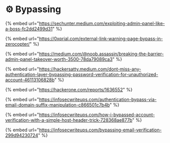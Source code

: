 # ⚙️ Bypassing

{% embed url="https://sechunter.medium.com/exploiting-admin-panel-like-a-boss-fc2dd2499d31" %}

{% embed url="https://0xprial.com/external-link-warning-page-bypass-in-zerocopter/" %}

{% embed url="https://medium.com/@noob.assassin/breaking-the-barrier-admin-panel-takeover-worth-3500-78da79089ca3" %}

{% embed url="https://hackersatty.medium.com/dont-miss-any-authentication-layer-bypassing-password-verification-for-unauthorized-account-46113106828b" %}

{% embed url="https://hackerone.com/reports/1636552" %}

{% embed url="https://infosecwriteups.com/authentication-bypass-via-email-domain-suffix-manipulation-c866501c7b4b" %}

{% embed url="https://infosecwriteups.com/how-i-bypassed-account-verification-with-a-simple-host-header-trick-728368ae877b" %}

{% embed url="https://infosecwriteups.com/bypassing-email-verification-299d94230724" %}
